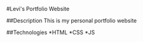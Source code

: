 #Levi's Portfolio Website

##Description
This is my personal portfolio website

##Technologies
*HTML
*CSS
*JS